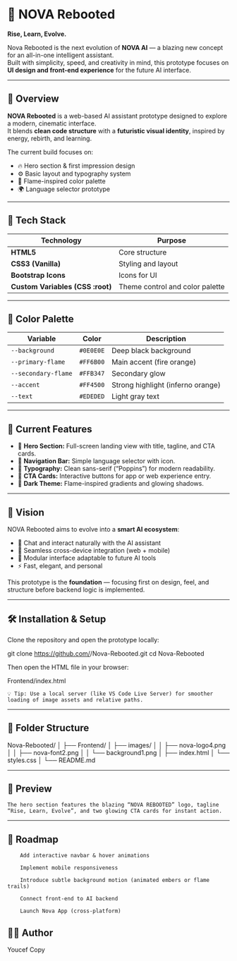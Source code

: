 # 🌌 NOVA Rebooted

**Rise, Learn, Evolve.**

Nova Rebooted is the next evolution of **NOVA AI** — a blazing new concept for an all-in-one intelligent assistant.  
Built with simplicity, speed, and creativity in mind, this prototype focuses on **UI design and front-end experience** for the future AI interface.

---

## 🚀 Overview

**NOVA Rebooted** is a web-based AI assistant prototype designed to explore a modern, cinematic interface.  
It blends **clean code structure** with a **futuristic visual identity**, inspired by energy, rebirth, and learning.

The current build focuses on:
- 🔥 Hero section & first impression design
- ⚙️ Basic layout and typography system
- 🎨 Flame-inspired color palette
- 🌍 Language selector prototype

---

## 🧩 Tech Stack

| Technology | Purpose |
|-------------|----------|
| **HTML5** | Core structure |
| **CSS3 (Vanilla)** | Styling and layout |
| **Bootstrap Icons** | Icons for UI |
| **Custom Variables (CSS :root)** | Theme control and color palette |

---

## 🎨 Color Palette

| Variable | Color | Description |
|-----------|--------|-------------|
| `--background` | `#0E0E0E` | Deep black background |
| `--primary-flame` | `#FF6B00` | Main accent (fire orange) |
| `--secondary-flame` | `#FFB347` | Secondary glow |
| `--accent` | `#FF4500` | Strong highlight (inferno orange) |
| `--text` | `#EDEDED` | Light gray text |

---

## 🧱 Current Features

- 🔹 **Hero Section:** Full-screen landing view with title, tagline, and CTA cards.  
- 🔹 **Navigation Bar:** Simple language selector with icon.  
- 🔹 **Typography:** Clean sans-serif (“Poppins”) for modern readability.  
- 🔹 **CTA Cards:** Interactive buttons for app or web experience entry.  
- 🔹 **Dark Theme:** Flame-inspired gradients and glowing shadows.  

---

## 🧠 Vision

NOVA Rebooted aims to evolve into a **smart AI ecosystem**:
- 💬 Chat and interact naturally with the AI assistant  
- 📱 Seamless cross-device integration (web + mobile)  
- 🧩 Modular interface adaptable to future AI tools  
- ⚡ Fast, elegant, and personal  

This prototype is the **foundation** — focusing first on design, feel, and structure before backend logic is implemented.

---

## 🛠️ Installation & Setup

Clone the repository and open the prototype locally:


git clone https://github.com/<your-username>/Nova-Rebooted.git
cd Nova-Rebooted

Then open the HTML file in your browser:


Frontend/index.html

    💡 Tip: Use a local server (like VS Code Live Server) for smoother loading of image assets and relative paths.



---

## 🧾 Folder Structure

Nova-Rebooted/
│
├── Frontend/
│   ├── images/
│   │   ├── nova-logo4.png
│   │   ├── nova-font2.png
│   │   └── background1.png
│   ├── index.html
│   └── styles.css
│
└── README.md

---

## 🌠 Preview

    The hero section features the blazing “NOVA REBOOTED” logo, tagline “Rise, Learn, Evolve”, and two glowing CTA cards for instant action.


---

## 🔮 Roadmap

        Add interactive navbar & hover animations

        Implement mobile responsiveness

        Introduce subtle background motion (animated embers or flame trails)

        Connect front-end to AI backend

        Launch Nova App (cross-platform)


## 🧑‍💻 Author

Youcef Copy